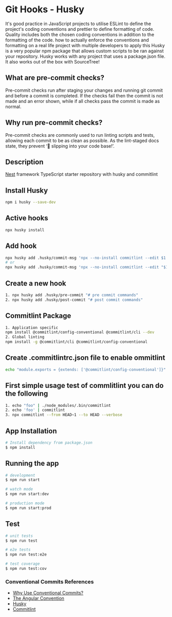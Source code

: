 # Git Hooks - Husky
It's good practice in JavaScript projects to utilise ESLint to define the project's coding conventions and prettier to define formatting of code. Quality includes both the chosen coding conventions in addition to the formatting of the code. how to actually enforce the conventions and formatting on a real life project with multiple developers to apply this Husky is a very popular npm package that allows custom scripts to be ran against your repository. Husky works with any project that uses a package.json file. It also works out of the box with SourceTree!

## What are pre-commit checks?
Pre-commit checks run after staging your changes and running git commit and before a commit is completed. 
If the checks fail then the commit is not made and an error shown, while if all checks pass the commit is made as normal.

## Why run pre-commit checks?
Pre-commit checks are commonly used to run linting scripts and tests, allowing each commit to be as clean as possible. 
As the lint-staged docs state, they prevent ‘💩 slipping into your code base!’.

## Description

[Nest](https://github.com/nestjs/nest) framework TypeScript starter repository with husky and commitlint

## Install Husky
```bash
npm i husky --save-dev
```

## Active hooks
```bash
npx husky install
```

## Add hook
```bash
npx husky add .husky/commit-msg 'npx --no-install commitlint --edit $1'
# or
npx husky add .husky/commit-msg 'npx --no-install commitlint --edit "$1"'
```

## Create a new hook
```bash
1. npx husky add .husky/pre-commit "# pre commit commands"
2. npx husky add .husky/post-commit "# post commit commands"
```

## Commitlint Package
```bash
1. Application specific 
npm install @commitlint/config-conventional @commitlint/cli --dev
2. Global linting 
npm install -g @commitlint/cli @commitlint/config-conventional
```

## Create .commitlintrc.json file to enable ommitlint 
```bash
echo "module.exports = {extends: ['@commitlint/config-conventional']}" > commitlint.config.js
```

## First simple usage test of commlitlint you can do the following 
```bash
1. echo "foo" | ./node_modules/.bin/commitlint
2. echo 'foo' | commitlint
3. npx commitlint --from HEAD~1 --to HEAD --verbose
```

## App Installation
```bash
# Install dependency from package.json
$ npm install
```

## Running the app
```bash
# development
$ npm run start

# watch mode
$ npm run start:dev

# production mode
$ npm run start:prod
```

## Test

```bash
# unit tests
$ npm run test

# e2e tests
$ npm run test:e2e

# test coverage
$ npm run test:cov
```

### Conventional Commits References
- [Why Use Conventional Commits?](https://www.conventionalcommits.org/en/v1.0.0-beta.2/#why-use-conventional-commits)
- [The Angular Convention](https://github.com/angular/angular/blob/22b96b9/CONTRIBUTING.md#-commit-message-guidelines)
- [Husky](https://typicode.github.io/husky/#/)
- [Commitlint](https://commitlint.js.org/#/)
